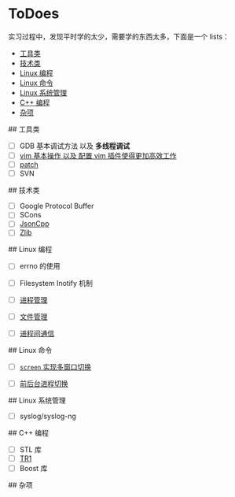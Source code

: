 ToDoes
======

实习过程中，发现平时学的太少，需要学的东西太多，下面是一个 lists：

* [工具类](#tools)
* [技术类](#tech)
* [Linux 编程](#linux_program)
* [Linux 命令](#linux_cmd)
* [Linux 系统管理](#linux_sys)
* [C++ 编程](#cpp_program)
* [杂项](#miscellaneous)


<a name="tools"/>
## 工具类

- [ ] GDB 基本调试方法 以及 **多线程调试**
- [ ] [vim 基本操作 以及 配置 vim 插件使得更加高效工作](tools/vim.md)
- [ ] [patch](tools/patch.md)
- [ ] SVN

<a name="tech"/>
## 技术类

- [ ] Google Protocol Buffer
- [ ] SCons
- [ ] [JsonCpp](tech/JsonCpp.md)
- [ ] [Zlib](tech/zlib.md)

<a name="linux_program"/>
## Linux 编程

- [ ] errno 的使用
- [ ] Filesystem Inotify 机制
- [ ] [进程管理](Linux_Programming/Process)
- [ ] [文件管理](Linux_Programming/fileio)
- [ ] [进程间通信](Linux_Programming/IPC)


<a name="linux_cmd"/>
## Linux 命令

- [ ] [`screen` 实现多窗口切换](linux_cmd/screen.md)
- [ ] [前后台进程切换](linux_cmd/C-z_bg_fg.md)


<a name="linux_sys"/>
## Linux 系统管理

- [ ] syslog/syslog-ng


<a name="cpp_program"/>
## C++ 编程

- [ ] STL 库
- [ ] [TR1](CPP_Programming/tr1.md)
- [ ] Boost 库

<a name="miscellaneous"/>
## 杂项
